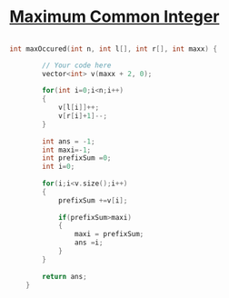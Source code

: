 <h1><a href="https://www.geeksforgeeks.org/problems/maximum-occured-integer4602/1">Maximum Common Integer</a></h1>

```cpp

int maxOccured(int n, int l[], int r[], int maxx) {

        // Your code here
        vector<int> v(maxx + 2, 0);
        
        for(int i=0;i<n;i++)
        {
            v[l[i]]++;
            v[r[i]+1]--;
        }
        
        int ans = -1;
        int maxi=-1;
        int prefixSum =0;
        int i=0;
        
        for(i;i<v.size();i++)
        {
            prefixSum +=v[i];
            
            if(prefixSum>maxi)
            {
                maxi = prefixSum;
                ans =i;
            }
        }
        
        return ans;
    }
```